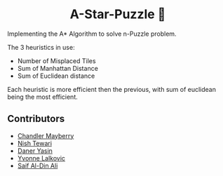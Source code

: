 <h1 align="center">A-Star-Puzzle 🌟</h1>
Implementing the A* Algorithm to solve n-Puzzle problem.

The 3 heuristics in use:
- Number of Misplaced Tiles
- Sum of Manhattan Distance
- Sum of Euclidean distance

Each heuristic is more efficient then the previous, with sum of euclidean being the most efficient.

## Contributors

- [Chandler Mayberry](https://github.com/mainmanchandler)<br/>
- [Nish Tewari](https://github.com/NishTewari)<br/>
- [Daner Yasin](https://github.com/danerkestey)<br/>
- [Yvonne Lalkovic](https://github.com/lalkovicy)<br/>
- [Saif Al-Din Ali](https://github.com/saifaldin14)<br/>
